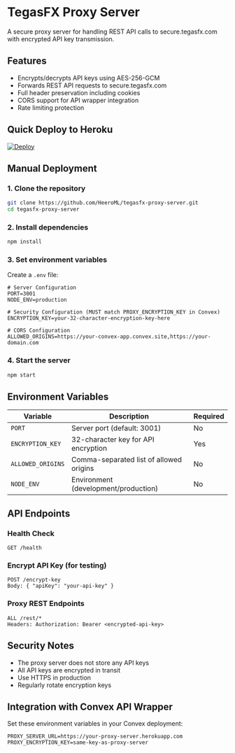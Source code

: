 # TegasFX Proxy Server

A secure proxy server for handling REST API calls to secure.tegasfx.com with encrypted API key transmission.

## Features

- Encrypts/decrypts API keys using AES-256-GCM
- Forwards REST API requests to secure.tegasfx.com
- Full header preservation including cookies
- CORS support for API wrapper integration
- Rate limiting protection

## Quick Deploy to Heroku

[![Deploy](https://www.herokucdn.com/deploy/button.svg)](https://heroku.com/deploy)

## Manual Deployment

### 1. Clone the repository
```bash
git clone https://github.com/HeeroML/tegasfx-proxy-server.git
cd tegasfx-proxy-server
```

### 2. Install dependencies
```bash
npm install
```

### 3. Set environment variables
Create a `.env` file:
```env
# Server Configuration
PORT=3001
NODE_ENV=production

# Security Configuration (MUST match PROXY_ENCRYPTION_KEY in Convex)
ENCRYPTION_KEY=your-32-character-encryption-key-here

# CORS Configuration
ALLOWED_ORIGINS=https://your-convex-app.convex.site,https://your-domain.com
```

### 4. Start the server
```bash
npm start
```

## Environment Variables

| Variable          | Description                             | Required |
|-------------------|-----------------------------------------|----------|
| `PORT`            | Server port (default: 3001)             | No       |
| `ENCRYPTION_KEY`  | 32-character key for API encryption     | Yes      |
| `ALLOWED_ORIGINS` | Comma-separated list of allowed origins | No       |
| `NODE_ENV`        | Environment (development/production)    | No       |

## API Endpoints

### Health Check
```
GET /health
```

### Encrypt API Key (for testing)
```
POST /encrypt-key
Body: { "apiKey": "your-api-key" }
```

### Proxy REST Endpoints
```
ALL /rest/*
Headers: Authorization: Bearer <encrypted-api-key>
```

## Security Notes

- The proxy server does not store any API keys
- All API keys are encrypted in transit
- Use HTTPS in production
- Regularly rotate encryption keys

## Integration with Convex API Wrapper

Set these environment variables in your Convex deployment:
```
PROXY_SERVER_URL=https://your-proxy-server.herokuapp.com
PROXY_ENCRYPTION_KEY=same-key-as-proxy-server
```